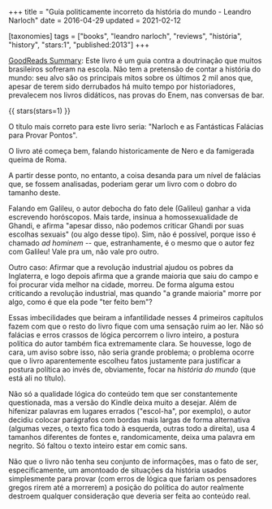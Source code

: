 +++
title = "Guia politicamente incorreto da história do mundo - Leandro Narloch"
date = 2016-04-29
updated = 2021-02-12

[taxonomies]
tags = ["books", "leandro narloch", "reviews", "história", "history", "stars:1", "published:2013"]
+++

[GoodReads Summary](https://www.goodreads.com/book/show/18172387-guia-politicamente-incorreto-da-hist-ria-do-mundo):
Este livro é um guia contra a doutrinação que muitos brasileiros sofreram na
escola. Não tem a pretensão de contar a história do mundo: seu alvo são os
principais mitos sobre os últimos 2 mil anos que, apesar de terem sido
derrubados há muito tempo por historiadores, prevalecem nos livros didáticos,
nas provas do Enem, nas conversas de bar.

<!-- more -->

{{ stars(stars=1) }}

O título mais correto para este livro seria: "Narloch e as Fantásticas
Falácias para Provar Pontos".

O livro até começa bem, falando historicamente de Nero e da famigerada queima
de Roma. 

A partir desse ponto, no entanto, a coisa desanda para um nível de falácias
que, se fossem analisadas, poderiam gerar um livro com o dobro do tamanho
deste.

Falando em Galileu, o autor debocha do fato dele (Galileu) ganhar a vida
escrevendo horóscopos. Mais tarde, insinua a homossexualidade de Ghandi, e
afirma "apesar disso, não podemos criticar Ghandi por suas escolhas sexuais"
(ou algo desse tipo). Sim, não é possível, porque isso é chamado *ad hominem*
-- que, estranhamente, é o mesmo que o autor fez com Galileu! Vale pra um, não
vale pro outro.

Outro caso: Afirmar que a revolução industrial ajudou os pobres da Inglaterra,
e logo depois afirma que a grande maioria que saiu do campo e foi procurar
vida melhor na cidade, morreu. De forma alguma estou criticando a revolução
industrial, mas quando "a grande maioria" morre por algo, como é que ela pode
"ter feito bem"?

Essas imbecilidades que beiram a infantilidade nesses 4 primeiros capítulos
fazem com que o resto do livro fique com uma sensação ruim ao ler. Não só
falácias e erros crassos de lógica percorrem o livro inteiro, a postura
política do autor também fica extremamente clara. Se houvesse, logo de cara,
um aviso sobre isso, não seria grande problema; o problema ocorre que o livro
aparentemente escolheu fatos justamente para justificar a postura política ao
invés de, obviamente, focar na *história do mundo* (que está ali no título).

Não só a qualidade lógica do conteúdo tem que ser constantemente questionada,
mas a versão do Kindle deixa muito a desejar. Além de hifenizar palavras em
lugares errados ("escol-ha", por exemplo), o autor decidiu colocar parágrafos
com bordas mais largas de forma alternativa (algumas vezes, o texto fica todo
à esquerda, outras todo a direita), usa 4 tamanhos diferentes de fontes e,
randomicamente, deixa uma palavra em negrito. Só faltou o texto inteiro estar
em comic sans.

Não que o livro não tenha seu conjunto de informações, mas o fato de ser,
especificamente, um amontoado de situações da história usados simplesmente
para provar (com erros de lógica que fariam os pensadores gregos rirem até a
morrerem) a posição do política do autor realmente destroem qualquer
consideração que deveria ser feita ao conteúdo real.



<!-- 
vim:spelllang=pt:
-->
